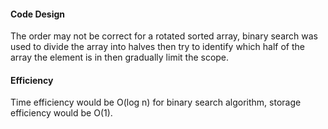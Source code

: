 #### Code Design

The order may not be correct for a rotated sorted array, binary search was used to divide the array into halves then try to identify which half of the array the element is in then gradually limit the scope.

#### Efficiency

Time efficiency would be O(log n) for binary search algorithm, storage efficiency would be O(1).

